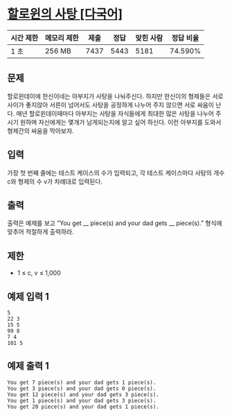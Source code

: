# [할로윈의 사탕 [다국어]](https://www.acmicpc.net/problem/10178)

| 시간 제한 | 메모리 제한 | 제출 | 정답 | 맞힌 사람 | 정답 비율 |
| --- | --- | --- | --- | --- | --- |
| 1 초 | 256 MB | 7437 | 5443 | 5181 | 74.590% |

## 문제

할로윈데이에 한신이네는 아부지가 사탕을 나눠주신다. 하지만 한신이의 형제들은 서로 사이가 좋지않아 서른이 넘어서도 사탕을 공정하게 나누어 주지 않으면 서로 싸움이 난다. 매년 할로윈데이때마다 아부지는 사탕을 자식들에게 최대한 많은 사탕을 나누어 주시기 원하며 자신에게는 몇개가 남게되는지에 알고 싶어 하신다. 이런 아부지를 도와서 형제간의 싸움을 막아보자.

## 입력

가장 첫 번째 줄에는 테스트 케이스의 수가 입력되고, 각 테스트 케이스마다 사탕의 개수 c와 형제의 수 v가 차례대로 입력된다.

## 출력

출력은 예제를 보고 ”You get __ piece(s) and your dad gets __ piece(s).” 형식에 맞추어 적절하게 출력하라.

## 제한

- 1 ≤ c, v ≤ 1,000

## 예제 입력 1

```
5
22 3
15 5
99 8
7 4
101 5

```

## 예제 출력 1

```
You get 7 piece(s) and your dad gets 1 piece(s).
You get 3 piece(s) and your dad gets 0 piece(s).
You get 12 piece(s) and your dad gets 3 piece(s).
You get 1 piece(s) and your dad gets 3 piece(s).
You get 20 piece(s) and your dad gets 1 piece(s).
```
